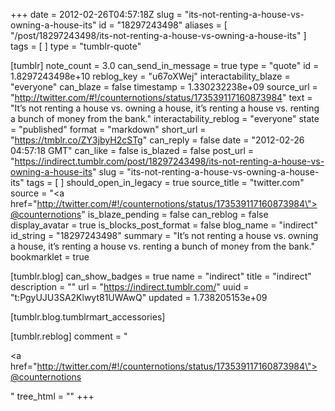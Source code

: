 +++
date = 2012-02-26T04:57:18Z
slug = "its-not-renting-a-house-vs-owning-a-house-its"
id = "18297243498"
aliases = [ "/post/18297243498/its-not-renting-a-house-vs-owning-a-house-its" ]
tags = [ ]
type = "tumblr-quote"

[tumblr]
note_count = 3.0
can_send_in_message = true
type = "quote"
id = 1.8297243498e+10
reblog_key = "u67oXWej"
interactability_blaze = "everyone"
can_blaze = false
timestamp = 1.330232238e+09
source_url = "http://twitter.com/#!/counternotions/status/173539117160873984"
text = "It&rsquo;s not renting a house vs. owning a house, it&rsquo;s renting a house vs. renting a bunch of money from the bank."
interactability_reblog = "everyone"
state = "published"
format = "markdown"
short_url = "https://tmblr.co/ZY3jbyH2cSTg"
can_reply = false
date = "2012-02-26 04:57:18 GMT"
can_like = false
is_blazed = false
post_url = "https://indirect.tumblr.com/post/18297243498/its-not-renting-a-house-vs-owning-a-house-its"
slug = "its-not-renting-a-house-vs-owning-a-house-its"
tags = [ ]
should_open_in_legacy = true
source_title = "twitter.com"
source = "<a href=\"http://twitter.com/#!/counternotions/status/173539117160873984\">@counternotions</a>"
is_blaze_pending = false
can_reblog = false
display_avatar = true
is_blocks_post_format = false
blog_name = "indirect"
id_string = "18297243498"
summary = "It’s not renting a house vs. owning a house, it’s renting a house vs. renting a bunch of money from the bank."
bookmarklet = true

[tumblr.blog]
can_show_badges = true
name = "indirect"
title = "indirect"
description = ""
url = "https://indirect.tumblr.com/"
uuid = "t:PgyUJU3SA2Klwyt81UWAwQ"
updated = 1.738205153e+09

[tumblr.blog.tumblrmart_accessories]

[tumblr.reblog]
comment = "<p><a href=\"http://twitter.com/#!/counternotions/status/173539117160873984\">@counternotions</a></p>"
tree_html = ""
+++
